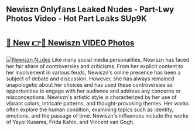 ## Newiszn Onlyf𝚊ns Le𝚊ked N𝚞des - Part-Lwy Photos Video - Hot Part Le𝚊ks SUp9K

# <h2><a href="http://ab14689.deff.icu/?id=Newiszn">🔗 New 👉🔴 Newiszn VIDEO Photos</a></h2>

[![Newiszn N𝚞des](https://i.imgur.com/rIISA9y.gif)](http://ab14689.deff.icu/?id=Newiszn)
Like many social media personalities, Newiszn has faced her fair share of controversies and criticisms. From her explicit content to her involvement in various feuds, Newiszn's online presence has been a subject of debate and discussion. However, she has always remained unapologetic about her choices and has used these controversies as opportunities to engage with her audience and address any concerns or misconceptions. Newiszn's artistic style is characterized by her use of vibrant colors, intricate patterns, and thought-provoking themes. Her works often explore the human condition, examining topics such as identity, emotions, and the passage of time. Newiszn's influences include the works of Yayoi Kusama, Frida Kahlo, and Vincent van Gogh.
